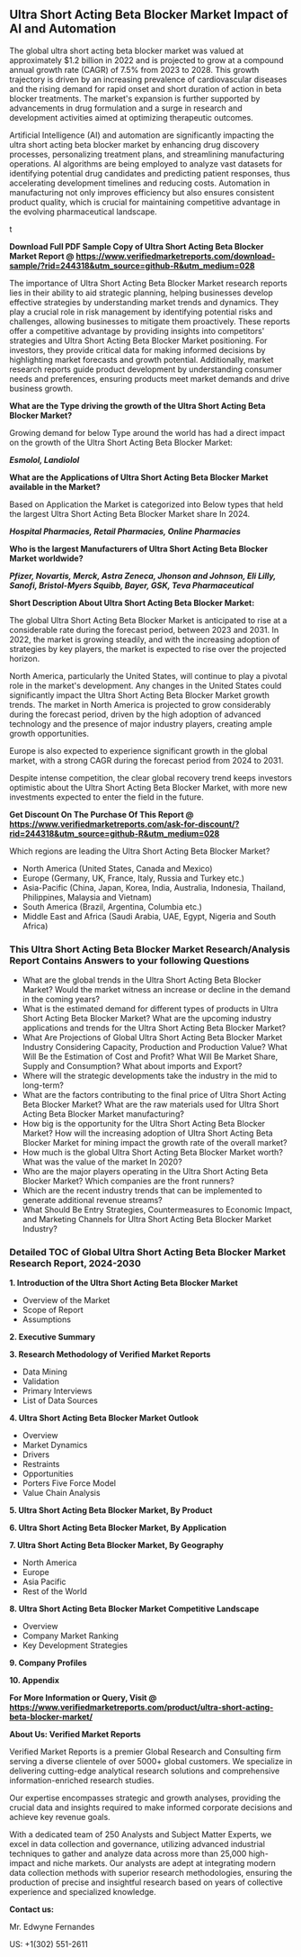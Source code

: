 <h2>Ultra Short Acting Beta Blocker Market Impact of AI and Automation</h2><p>The global ultra short acting beta blocker market was valued at approximately $1.2 billion in 2022 and is projected to grow at a compound annual growth rate (CAGR) of 7.5% from 2023 to 2028. This growth trajectory is driven by an increasing prevalence of cardiovascular diseases and the rising demand for rapid onset and short duration of action in beta blocker treatments. The market's expansion is further supported by advancements in drug formulation and a surge in research and development activities aimed at optimizing therapeutic outcomes.</p><p>Artificial Intelligence (AI) and automation are significantly impacting the ultra short acting beta blocker market by enhancing drug discovery processes, personalizing treatment plans, and streamlining manufacturing operations. AI algorithms are being employed to analyze vast datasets for identifying potential drug candidates and predicting patient responses, thus accelerating development timelines and reducing costs. Automation in manufacturing not only improves efficiency but also ensures consistent product quality, which is crucial for maintaining competitive advantage in the evolving pharmaceutical landscape.</p>t</p><p id="" class=""><strong>Download Full PDF Sample Copy of Ultra Short Acting Beta Blocker Market Report @ <a href="https://www.verifiedmarketreports.com/download-sample/?rid=244318&utm_source=github-R&utm_medium=028" target="_blank">https://www.verifiedmarketreports.com/download-sample/?rid=244318&utm_source=github-R&utm_medium=028</a></strong></p><p>The importance of&nbsp;Ultra Short Acting Beta Blocker Market research reports lies in their ability to aid strategic planning, helping businesses develop effective strategies by understanding market trends and dynamics. They play a crucial role in risk management by identifying potential risks and challenges, allowing businesses to mitigate them proactively. These reports offer a competitive advantage by providing insights into competitors' strategies and Ultra Short Acting Beta Blocker Market positioning. For investors, they provide critical data for making informed decisions by highlighting market forecasts and growth potential. Additionally, market research reports guide product development by understanding consumer needs and preferences, ensuring products meet market demands and drive business growth.</p><p><strong>What are the&nbsp;Type driving the growth of the Ultra Short Acting Beta Blocker Market?</strong></p><p id="" class="">Growing demand for below Type around the world has had a direct impact on the growth of the Ultra Short Acting Beta Blocker Market:</p><em><strong>Esmolol, Landiolol</strong></em></p><strong>What are the&nbsp;Applications&nbsp;of Ultra Short Acting Beta Blocker Market available in the Market?</strong></p><p id="" class="">Based on Application the Market is categorized into Below types that held the largest Ultra Short Acting Beta Blocker Market share In 2024.</p><em><strong>Hospital Pharmacies, Retail Pharmacies, Online Pharmacies</strong></em></p><strong>Who is the largest Manufacturers of Ultra Short Acting Beta Blocker Market worldwide?</strong></p><p><em><strong>Pfizer, Novartis, Merck, Astra Zeneca, Jhonson and Johnson, Eli Lilly, Sanofi, Bristol-Myers Squibb, Bayer, GSK, Teva Pharmaceutical</strong></em></p><p id="" class=""><strong>Short Description About Ultra Short Acting Beta Blocker Market:</strong></p><p>The global Ultra Short Acting Beta Blocker Market is anticipated to rise at a considerable rate during the forecast period, between 2023 and 2031. In 2022, the market is growing steadily, and with the increasing adoption of strategies by key players, the market is expected to rise over the projected horizon.</p><p>North America, particularly the United States, will continue to play a pivotal role in the market's development. Any changes in the United States could significantly impact the Ultra Short Acting Beta Blocker Market growth trends. The market in North America is projected to grow considerably during the forecast period, driven by the high adoption of advanced technology and the presence of major industry players, creating ample growth opportunities.</p><p>Europe is also expected to experience significant growth in the global market, with a strong CAGR during the forecast period from 2024 to 2031.</p><p>Despite intense competition, the clear global recovery trend keeps investors optimistic about the Ultra Short Acting Beta Blocker Market, with more new investments expected to enter the field in the future.</p><p id="" class=""><strong>Get Discount On The Purchase Of This Report @ <a href="https://www.verifiedmarketreports.com/ask-for-discount/?rid=244318&utm_source=github-R&utm_medium=028" target="_blank">https://www.verifiedmarketreports.com/ask-for-discount/?rid=244318&utm_source=github-R&utm_medium=028</a></strong></p>Which regions are leading the Ultra Short Acting Beta Blocker Market?</p><ul><li>North America (United States, Canada and Mexico)</li><li>Europe (Germany, UK, France, Italy, Russia and Turkey etc.)</li><li>Asia-Pacific (China, Japan, Korea, India, Australia, Indonesia, Thailand, Philippines, Malaysia and Vietnam)</li><li>South America (Brazil, Argentina, Columbia etc.)</li><li>Middle East and Africa (Saudi Arabia, UAE, Egypt, Nigeria and South Africa)</li></ul><h3 id="" class="">This Ultra Short Acting Beta Blocker Market Research/Analysis Report Contains Answers to your following Questions</h3><ul><li>What are the global trends in the Ultra Short Acting Beta Blocker Market? Would the market witness an increase or decline in the demand in the coming years?</li><li>What is the estimated demand for different types of products in Ultra Short Acting Beta Blocker Market? What are the upcoming industry applications and trends for the Ultra Short Acting Beta Blocker Market?</li><li>What Are Projections of Global Ultra Short Acting Beta Blocker Market Industry Considering Capacity, Production and Production Value? What Will Be the Estimation of Cost and Profit? What Will Be Market Share, Supply and Consumption? What about imports and Export?</li><li>Where will the strategic developments take the industry in the mid to long-term?</li><li>What are the factors contributing to the final price of Ultra Short Acting Beta Blocker Market? What are the raw materials used for Ultra Short Acting Beta Blocker Market manufacturing?</li><li>How big is the opportunity for the Ultra Short Acting Beta Blocker Market? How will the increasing adoption of Ultra Short Acting Beta Blocker Market for mining impact the growth rate of the overall market?</li><li>How much is the global Ultra Short Acting Beta Blocker Market worth? What was the value of the market In 2020?</li><li>Who are the major players operating in the Ultra Short Acting Beta Blocker Market? Which companies are the front runners?</li><li>Which are the recent industry trends that can be implemented to generate additional revenue streams?</li><li>What Should Be Entry Strategies, Countermeasures to Economic Impact, and Marketing Channels for Ultra Short Acting Beta Blocker Market Industry?</li></ul><h3 id="" class="">Detailed TOC of Global Ultra Short Acting Beta Blocker Market Research Report, 2024-2030</h3><p id="" class=""><strong>1. Introduction of the Ultra Short Acting Beta Blocker Market</strong></p><ul><li>Overview of the Market</li><li>Scope of Report</li><li>Assumptions</li></ul><p id="" class=""><strong>2. Executive Summary</strong></p><p id="" class=""><strong>3. Research Methodology of Verified Market Reports</strong></p><ul><li>Data Mining</li><li>Validation</li><li>Primary Interviews</li><li>List of Data Sources</li></ul><p id="" class=""><strong>4. Ultra Short Acting Beta Blocker Market Outlook</strong></p><ul><li>Overview</li><li>Market Dynamics</li><li>Drivers</li><li>Restraints</li><li>Opportunities</li><li>Porters Five Force Model</li><li>Value Chain Analysis</li></ul><p id="" class=""><strong>5. Ultra Short Acting Beta Blocker Market, By Product</strong></p><p id="" class=""><strong>6. Ultra Short Acting Beta Blocker Market, By Application</strong></p><p id="" class=""><strong>7. Ultra Short Acting Beta Blocker Market, By Geography</strong></p><ul><li>North America</li><li>Europe</li><li>Asia Pacific</li><li>Rest of the World</li></ul><p id="" class=""><strong>8. Ultra Short Acting Beta Blocker Market Competitive Landscape</strong></p><ul><li>Overview</li><li>Company Market Ranking</li><li>Key Development Strategies</li></ul><p id="" class=""><strong>9. Company Profiles</strong></p><p id="" class=""><strong>10. Appendix</strong></p><p id="" class=""><strong>For More Information or Query, Visit @ <a href="https://www.verifiedmarketreports.com/product/ultra-short-acting-beta-blocker-market/" target="_blank">https://www.verifiedmarketreports.com/product/ultra-short-acting-beta-blocker-market/</a></strong></p><p id="" class=""><strong>About Us: Verified Market Reports</strong></p><p id="" class="">Verified Market Reports is a premier Global Research and Consulting firm serving a diverse clientele of over 5000+ global customers. We specialize in delivering cutting-edge analytical research solutions and comprehensive information-enriched research studies.</p><p id="" class="">Our expertise encompasses strategic and growth analyses, providing the crucial data and insights required to make informed corporate decisions and achieve key revenue goals.</p><p id="" class="">With a dedicated team of 250 Analysts and Subject Matter Experts, we excel in data collection and governance, utilizing advanced industrial techniques to gather and analyze data across more than 25,000 high-impact and niche markets. Our analysts are adept at integrating modern data collection methods with superior research methodologies, ensuring the production of precise and insightful research based on years of collective experience and specialized knowledge.</p><p id="" class=""><strong>Contact us:</strong></p><p id="" class="">Mr. Edwyne Fernandes</p><p id="" class="">US: +1(302) 551-2611</p>